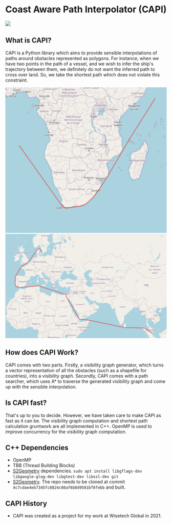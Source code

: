 # Coast Aware Path Interpolator (CAPI)

![](https://github.com/Balajanovski/capi/actions/workflows/build.yml/badge.svg)

## What is CAPI?

CAPI is a Python library which aims to provide sensible interpolations of paths around obstacles
represented as polygons. For instance, when we have two points in the path of a vessel, and we wish
to infer the ship's trajectory between them, we definitely do not want the inferred path to cross over land.
So, we take the shortest path which does not violate this constraint.

![](imgs/img_1.PNG)
![](imgs/img_2.PNG)

## How does CAPI Work?

CAPI comes with two parts. Firstly, a visibility graph generator, which turns a vector representation of all
the obstacles (such as a shapefile for countries), into a visibility graph. Secondly, CAPI comes with a path searcher,
which uses A* to traverse the generated visibility graph and come up with the sensible interpolation.

## Is CAPI fast?

That's up to you to decide. However, we have taken care to make CAPI as fast as it can be. The visibility graph
computation and shortest path calculation gruntwork are all implemented in C++. OpenMP is used to improve concurrency for
the visibility graph computation.

## C++ Dependencies

- OpenMP
- TBB (Thread Building Blocks)
- [S2Geometry](https://github.com/google/s2geometry) dependencies. `sudo apt install libgflags-dev libgoogle-glog-dev libgtest-dev libssl-dev git`
- [S2Geometry](https://github.com/google/s2geometry). The repo needs to be cloned at commit `4c7cdae4eb7345fc8824c08af6b8d9581bf8febb` and built.

## CAPI History

- CAPI was created as a project for my work at Wisetech Global in 2021.
